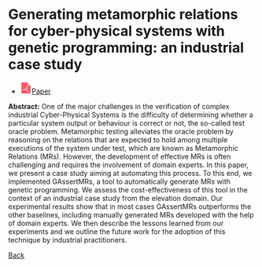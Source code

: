 # Generating metamorphic relations for cyber-physical systems with genetic programming: an industrial case study

* <img src="../../icons/pdf.png" width="24px">[Paper](./Generating_Metamorphic_Relations_for_Cyber-physical_Systems_with_Genetic_Programming_An_Industrial_Case_Study.pdf)

**Abstract:** One of the major challenges in the verification of complex industrial Cyber-Physical Systems is the difficulty of determining whether a particular system output or behaviour is correct or not, the so-called test oracle problem. Metamorphic testing alleviates the oracle problem by reasoning on the relations that are expected to hold among multiple executions of the system under test, which are known as Metamorphic Relations (MRs). However, the development of effective MRs is often challenging and requires the involvement of domain experts. In this paper, we present a case study aiming at automating this process. To this end, we implemented GAssertMRs, a tool to automatically generate MRs with genetic programming. We assess the cost-effectiveness of this tool in the context of an industrial case study from the elevation domain. Our experimental results show that in most cases GAssertMRs outperforms the other baselines, including manually generated MRs developed with the help of domain experts. We then describe the lessons learned from our experiments and we outline the future work for the adoption of this technique by industrial practitioners.

[Back](../../README.md)